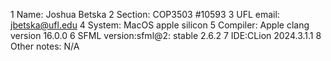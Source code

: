 1 Name: Joshua Betska
2 Section: COP3503 #10593
3 UFL email: jbetska@ufl.edu
4 System: MacOS apple silicon
5 Compiler: Apple clang version 16.0.0 
6 SFML version:sfml@2: stable 2.6.2
7 IDE:CLion 2024.3.1.1
8 Other notes: N/A